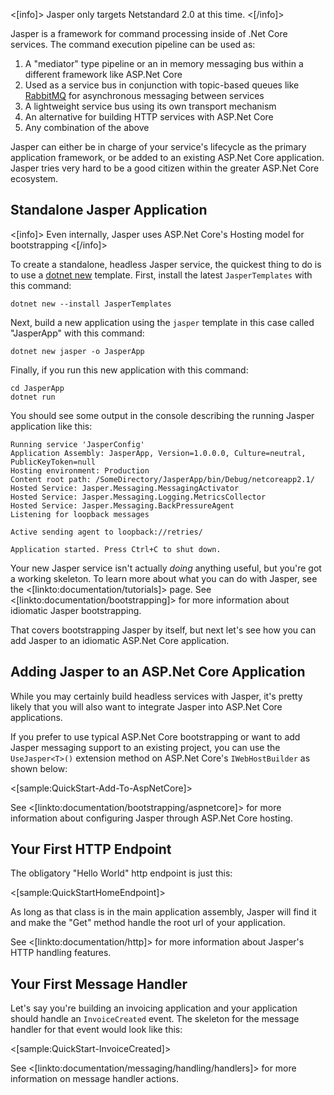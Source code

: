 <!--title: Getting Started-->

<[info]>
Jasper only targets Netstandard 2.0 at this time.
<[/info]>

Jasper is a framework for command processing inside of .Net Core services. The command execution pipeline can be used as:

1. A "mediator" type pipeline or an in memory messaging bus within a different framework like ASP.Net Core
1. Used as a service bus in conjunction with topic-based queues like [RabbitMQ](https://www.rabbitmq.com/) for asynchronous messaging between services
1. A lightweight service bus using its own transport mechanism
1. An alternative for building HTTP services with ASP.Net Core
1. Any combination of the above

Jasper can either be in charge of your service's lifecycle as the primary application framework, or be added to an existing ASP.Net Core application. 
Jasper tries very hard to be a good citizen within the greater ASP.Net Core ecosystem. 

## Standalone Jasper Application

<[info]>
Even internally, Jasper uses ASP.Net Core's Hosting model for bootstrapping
<[/info]>

To create a standalone, headless Jasper service, the quickest thing to do is to use a [dotnet new](https://docs.microsoft.com/en-us/dotnet/core/tools/dotnet-new?tabs=netcore21) template. First, install the latest `JasperTemplates` with this command:

```
dotnet new --install JasperTemplates
```

Next, build a new application using the `jasper` template in this case called "JasperApp" with this command:

```
dotnet new jasper -o JasperApp
```

Finally, if you run this new application with this command:

```
cd JasperApp
dotnet run
```

You should see some output in the console describing the running Jasper application like this:

```
Running service 'JasperConfig'
Application Assembly: JasperApp, Version=1.0.0.0, Culture=neutral, PublicKeyToken=null
Hosting environment: Production
Content root path: /SomeDirectory/JasperApp/bin/Debug/netcoreapp2.1/
Hosted Service: Jasper.Messaging.MessagingActivator
Hosted Service: Jasper.Messaging.Logging.MetricsCollector
Hosted Service: Jasper.Messaging.BackPressureAgent
Listening for loopback messages

Active sending agent to loopback://retries/

Application started. Press Ctrl+C to shut down.
```

Your new Jasper service isn't actually *doing* anything useful, but you're got a working skeleton. To learn more about what you can do with Jasper, see the <[linkto:documentation/tutorials]> page. See <[linkto:documentation/bootstrapping]> for more information about idiomatic Jasper bootstrapping.

That covers bootstrapping Jasper by itself, but next let's see how you can add Jasper
to an idiomatic ASP.Net Core application.



## Adding Jasper to an ASP.Net Core Application

While you may certainly build headless services with Jasper, it's pretty likely that you will also want to integrate Jasper into
ASP.Net Core applications.

If you prefer to use typical ASP.Net Core bootstrapping or want to add Jasper messaging support to an existing project, you can use the `UseJasper<T>()` extension method on ASP.Net Core's `IWebHostBuilder` as shown below:

<[sample:QuickStart-Add-To-AspNetCore]>

See <[linkto:documentation/bootstrapping/aspnetcore]> for more information about configuring Jasper through ASP.Net Core hosting.


## Your First HTTP Endpoint

The obligatory "Hello World" http endpoint is just this:

<[sample:QuickStartHomeEndpoint]>

As long as that class is in the main application assembly, Jasper will find it and make the "Get" method handle the root url of your application.

See <[linkto:documentation/http]> for more information about Jasper's HTTP handling features.


## Your First Message Handler

Let's say you're building an invoicing application and your application should handle an
`InvoiceCreated` event. The skeleton for the message handler for that event would look like this:

<[sample:QuickStart-InvoiceCreated]>

See <[linkto:documentation/messaging/handling/handlers]> for more information on message handler actions.
